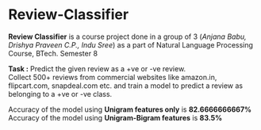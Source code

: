 # Review-Classifier
<b>Review Classifier</b> is a course project done in a group of 3 (<i>Anjana Babu, Drishya Praveen C.P., Indu Sree</i>) as a part of Natural Language Processing Course, BTech. Semester 8

<b>Task :</b> Predict the given review as a +ve or -ve review.<br>
Collect 500+ reviews from commercial websites like amazon.in, flipcart.com, snapdeal.com etc. and train a model to predict 
a review as belonging to a +ve or -ve class.

Accuracy of the model using <b>Unigram features only</b> is <b>82.6666666667%</b><br>
Accuracy of the model using <b>Unigram-Bigram features</b> is <b>83.5%</b>


